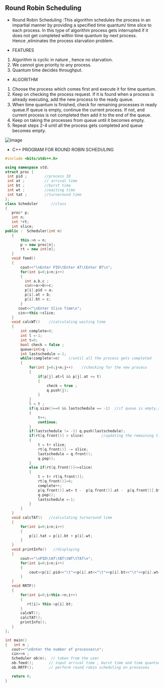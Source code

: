 ## Round Robin Scheduling 

- Round Robin Scheduling :This algorithm schedules the process in an impartial manner by providing a specified time quantum/ time slice to each process. In this type of algorithm process gets interrupted if it does not get completed within time quantum by next process.</br> Hence ,eliminates the process starvation problem.
  
 - FEATURES</br>
 1. Algorithm is cyclic in nature , hence no starvation.
 2. We cannot give priority to any process.
 3. Quantum time decides throughput.

 - ALGORITHM </br>
 1. Choose the process which comes first and execute it for time quantum.
 2. Keep on checking the process request. If it is found when a process is already executing, add the new process to the ready queue.
 3. When time quantum is finished, check for remaining processes in ready queue.If queue is empty, continue the current process. If not, and current process is not completed then add it to the end of the queue.
 4. Keep on taking the processes from queue until it becomes empty.
 5. Repeat steps 2-4 until all the process gets completed and queue becomes empty.

 ![image](https://www.gatevidyalay.com/wp-content/uploads/2018/10/Round-Robin-Scheduling.png)

 - C++ PROGRAM FOR ROUND ROBIN SCHEDULING
 ```cpp
 #include <bits/stdc++.h>

using namespace std;
struct proc {
  int pid ;        //process ID
  int at ;         // arrival time
  int bt ;         //burst time
  int wt ;         //waiting time
  int tat ;        //turnaround time
};
class Scheduler      //class
{
    proc* p;
    int n;
    int *rt;
    int slice;
public :  Scheduler(int n)
    {
        this->n = n;
        p = new proc[n];
        rt = new int[n];
    }
    void feed()
    {
        cout<<"\nEnter PID\tEnter AT\tEnter BT\n";
        for(int i=0;i<n;i++)
        {
          int a,b,c ;
          cin>>a>>b>>c;
          p[i].pid = a;
          p[i].at = b;
          p[i].bt = c;
        }
       cout<<"\nEnter Slice Time\n";
       cin>>this->slice;
    }
    void calcWT()    //calculating waiting time
    {
        int complete=0;
        int l =-1;
        int t=0;
        bool check = false ;
        queue<int>q ;
        int lastschedule =-1;
        while(complete!=n)    //until all the process gets completed
        {
            for(int j=0;j<n;j++)    //checking for the new process
            {
                if(p[j].at>l && p[j].at <= t)
                {
                    check = true ;
                    q.push(j);
                }
            }
            l = t ;
            if(q.size()==0 && lastschedule == -1)  //if queue is empty,schedule current process again
            {
                t++;
                continue;
            }
            if(lastschedule != -1) q.push(lastschedule);
            if(rt[q.front()] > slice)        //updating the remaining time of the current process
            {
                t = t+ slice;
                rt[q.front()] -= slice;
                lastschedule = q.front();
                q.pop();
            }
            else if(rt[q.front()]<=slice)
            {
                t = t+ rt[q.front()];
                rt[q.front()]=0;
                complete++;
                p[q.front()].wt= t -  p[q.front()].at -  p[q.front()].bt ;
                q.pop();
                lastschedule =-1;
            }
        }
    }
    void calcTAT()   //calculating turnaround time
    {
        for(int i=0;i<n;i++)
        {
            p[i].tat = p[i].bt + p[i].wt;
        }
    }
    void printInfo()   //displaying 
    {
        cout<<"\nPID\tAT\tBT\tWT\tTAT\n";
        for(int i=0;i<n;i++)
        {
            cout<<p[i].pid<<"\t"<<p[i].at<<"\t"<<p[i].bt<<"\t"<<p[i].wt<<"\t"<<p[i].tat<<endl;
        }
    }
    void RRTF()
    {
        for(int i=0;i<this->n;i++)
        {
           rt[i]= this->p[i].bt;
        }
        calcWT();
        calcTAT();
        printInfo();
    }
};

int main()
{   int n ;
    cout<<"\nEnter the number of processes\n";
    cin>>n ;
    Scheduler ob(n);  // taken from the user
    ob.feed();       // input arrival time , burst time and time quantum
    ob.RRTF();       // perform round robin scheduling on processes

    return 0;
}
```